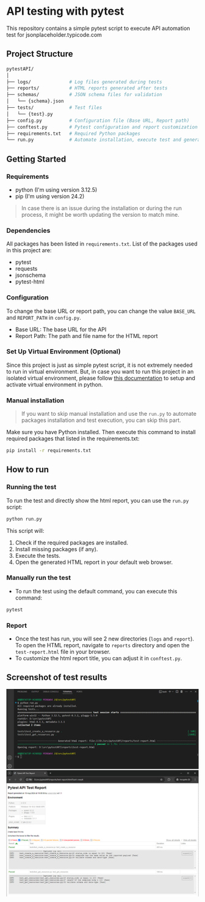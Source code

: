 # API testing with pytest

This repository contains a simple pytest script to execute API automation test for jsonplaceholder.typicode.com

## Project Structure
```bash
pytestAPI/
│
├── logs/              # Log files generated during tests
├── reports/           # HTML reports generated after tests
├── schemas/           # JSON schema files for validation
│   └── {schema}.json
├── tests/             # Test files
│   └── {test}.py
├── config.py          # Configuration file (Base URL, Report path)
├── conftest.py        # Pytest configuration and report customization
├── requirements.txt   # Required Python packages
└── run.py             # Automate installation, execute test and generate report
```

## Getting Started

### Requirements
- python (I'm using version 3.12.5)
- pip (I'm using version 24.2)

>  In case there is an issue during the installation or during the run process, it might be worth updating the version to match mine.

### Dependencies
All packages has been listed in `requirements.txt`. List of the packages used in this project are:
- pytest
- requests
- jsonschema
- pytest-html

### Configuration
To change the base URL or report path, you can change the value `BASE_URL` and `REPORT_PATH` in `config.py`.
- Base URL: The base URL for the API
- Report Path: The path and file name for the HTML report

### Set Up Virtual Environment (Optional)
Since this project is just as simple pytest script, it is not extremely needed to run in virtual environment. But, in case you want to run this project in an isolated virtual environment, please follow [this documentation](https://docs.python.org/3/library/venv.html#module-venv) to setup and activate virtual environment in python.

### Manual installation
> If you want to skip manual installation and use the `run.py` to automate packages installation and test execution, you can skip this part.

Make sure you have Python installed. Then execute this command to install required packages that listed in the requirements.txt:
```bash
pip install -r requirements.txt
```

## How to run
### Running the test 
To run the test and directly show the html report, you can use the `run.py` script:
```bash
python run.py
```
This script will:
1. Check if the required packages are installed.
2. Install missing packages (if any).
3. Execute the tests.
4. Open the generated HTML report in your default web browser.

### Manually run the test
- To run the test using the default command, you can execute this command:
```bash
pytest
```

### Report
- Once the test has run, you will see 2 new directories (`logs` and `report`). To open the HTML report, navigate to `reports` directory and open the `test-report.html` file in your browser.
- To customize the html report title, you can adjust it in `conftest.py`.

## Screenshot of test results
![](https://raw.githubusercontent.com/ghufronalwi/PytestAPITest/master/ss-pytest-cli.png)
![](https://raw.githubusercontent.com/ghufronalwi/PytestAPITest/master/ss-pytest-html-report.png)
